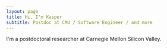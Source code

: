 ```yaml
---
layout: page
title: Hi, I'm Kasper
subtitle: Postdoc at CMU / Software Engineer / and more
---
```


I'm a postdoctoral researcher at Carnegie Mellon Silicon Valley.

